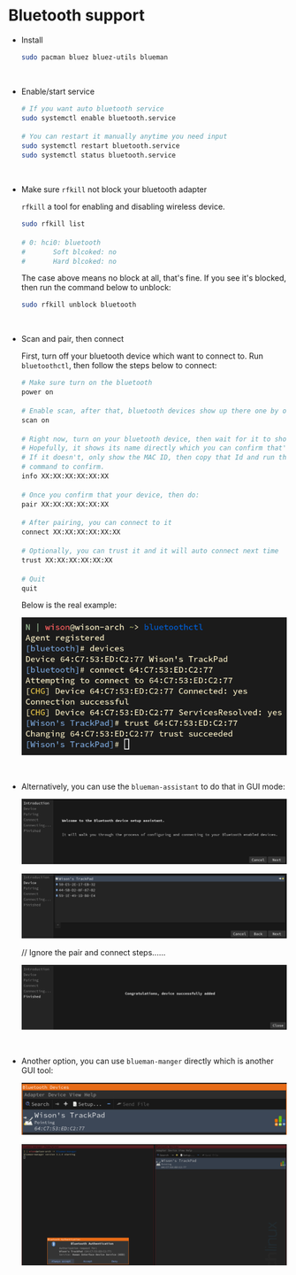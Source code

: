 # Bluetooth support

- Install

    ```bash
    sudo pacman bluez bluez-utils blueman
    ```

</br>

- Enable/start service

    ```bash
    # If you want auto bluetooth service
    sudo systemctl enable bluetooth.service

    # You can restart it manually anytime you need input
    sudo systemctl restart bluetooth.service
    sudo systemctl status bluetooth.service
    ```

</br>

- Make sure `rfkill` not block your bluetooth adapter

    `rfkill` a tool for enabling and disabling wireless device.

    ```bash
    sudo rfkill list

    # 0: hci0: bluetooth
    #       Soft blcoked: no
    #       Hard blcoked: no
    ```

    The case above means no block at all, that's fine. If you see it's blocked, then run the
    command below to unblock:

    ```bash
    sudo rfkill unblock bluetooth
    ````

</br>

- Scan and pair, then connect

    First, turn off your bluetooth device which want to connect to. Run `bluetoothctl`,
    then follow the steps below to connect:

    ```bash
    # Make sure turn on the bluetooth
    power on

    # Enable scan, after that, bluetooth devices show up there one by one
    scan on

    # Right now, turn on your bluetooth device, then wait for it to show up.
    # Hopefully, it shows its name directly which you can confirm that's your device.
    # If it doesn't, only show the MAC ID, then copy that Id and run the
    # command to confirm.
    info XX:XX:XX:XX:XX:XX

    # Once you confirm that your device, then do:
    pair XX:XX:XX:XX:XX:XX

    # After pairing, you can connect to it
    connect XX:XX:XX:XX:XX:XX

    # Optionally, you can trust it and it will auto connect next time
    trust XX:XX:XX:XX:XX:XX

    # Quit
    quit
    ```

    Below is the real example:

    ![bluetoothctl.png](./images/bluetoothctl.png)

</br>


- Alternatively, you can use the `blueman-assistant` to do that in GUI mode:

    ![blueman-assistant-1.png](./images/blueman-assistant-1.png)

    ![blueman-assistant-2.png](./images/blueman-assistant-2.png)

    // Ignore the pair and connect steps......

    ![blueman-assistant-3.png](./images/blueman-assistant-3.png)

</br>

- Another option, you can use `blueman-manger` directly which is another GUI tool:

    ![blueman-manager-1.png](./images/blueman-manager-1.png)

    ![blueman-manager-2.png](./images/blueman-manager-2.png)
